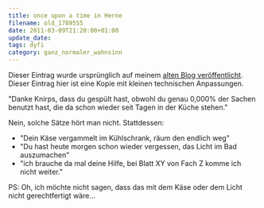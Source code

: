 ```yaml
---
title: once upon a time in Herne
filename: old_1789555
date: 2011-03-09T21:20:00+01:00
update_date:
tags: dyfi
category: ganz_normaler_wahnsinn
---
```

Dieser Eintrag wurde ursprünglich auf meinem [alten Blog veröffentlicht](https://stu.blogger.de/stories/1789555/). Dieser Eintrag hier ist eine Kopie mit kleinen technischen Anpassungen.

"Danke Knirps, dass du gespült hast, obwohl du genau 0,000% der Sachen benutzt hast, die da schon wieder seit Tagen in der Küche stehen."

Nein, solche Sätze hört man nicht.
Stattdessen:

- "Dein Käse vergammelt im Kühlschrank, räum den endlich weg"
- "Du hast heute morgen schon wieder vergessen, das Licht im Bad auszumachen"
- "ich brauche da mal deine Hilfe, bei Blatt XY von Fach Z komme ich nicht weiter."

PS: Oh, ich möchte nicht sagen, dass das mit dem Käse oder dem Licht nicht gerechtfertigt wäre...
